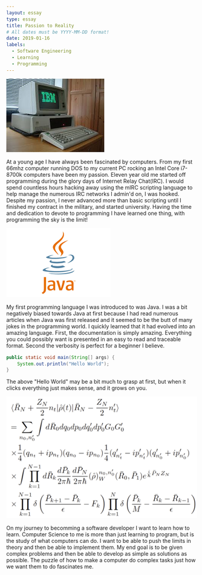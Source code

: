 ```yaml
---
layout: essay
type: essay
title: Passion to Reality
# All dates must be YYYY-MM-DD format!
date: 2019-01-16
labels:
  - Software Engineering
  - Learning
  - Programming
---
```


<img class="ui tiny left circular floated image" src="../images/old-computer.jpg">

At a young age I have always been fascinated by computers. From my first 66mhz computer running DOS to my current PC rocking an Intel Core i7-8700k computers have been my passion. Eleven year old me started off programming during the glory days of Internet Relay Chat(IRC). I would spend countless hours hacking away using the mIRC scripting language to help manage the numerous IRC networks I admin'd on, I was hooked. Despite my passion, I never advanced more than basic scripting until I finished my contract in the military, and started university. Having the time and dedication to devote to programming I have learned one thing, with programming the sky is the limit!  

<img class="ui tiny left circular floated image" src="../images/java-logo.png">

My first programming language I was introduced to was Java. I was a bit negatively biased towards Java at first because I had read numerous articles when Java was first released and it seemed to be the butt of many jokes in the programming world. I quickly learned that it had evolved into an amazing language. First, the documentation is simply amazing. Everything you could possibly want is presented in an easy to read and traceable format. Second the verbosity is perfect for a beginner I believe. 

```java
public static void main(String[] args) {
	System.out.println("Hello World");
}
```

The above "Hello World" may be a bit much to grasp at first, but when it clicks everything just makes sense, and it grows on you. 

<img class="ui tiny left circular floated image" src="../images/algorithm.jpg">

On my journey to becomming a software developer I want to learn how to learn. Computer Science to me is more than just learning to program, but is the study of what computers can do. I want to be able to push the limits in theory and then be able to implement them. My end goal is to be given complex problems and then be able to develop as simple as solutions as possible. The puzzle of how to make a computer do complex tasks just how we want them to do fascinates me.    

